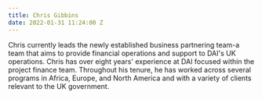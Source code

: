 ```yaml
---
title: Chris Gibbins
date: 2022-01-31 11:24:00 Z
---
```


Chris currently leads the newly established business partnering team-a team that aims to provide financial operations and support to DAI's UK operations. Chris has over eight years' experience at DAI focused within the project finance team. Throughout his tenure, he has worked across several programs in Africa, Europe, and North America and with a variety of clients relevant to the UK government.
